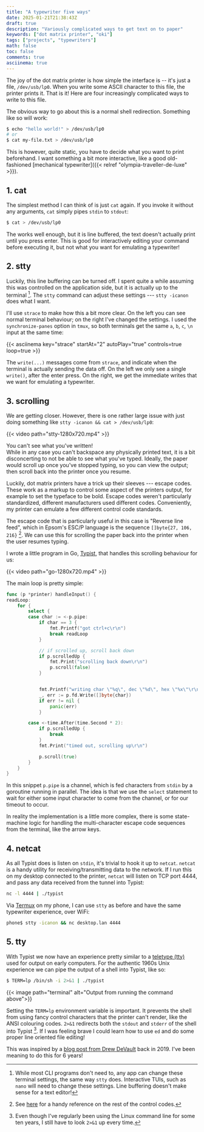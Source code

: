 ```yaml
---
title: "A typewriter five ways"
date: 2025-01-21T21:38:43Z
draft: true
description: "Variously complicated ways to get text on to paper"
keywords: ["dot matrix printer", "oki"]
tags: ["projects", "typewriters"]
math: false
toc: false
comments: true
asciinema: true
---
```


The joy of the dot matrix printer is how simple the interface is -- it's just a file, `/dev/usb/lp0`.
When you write some ASCII character to this file, the printer prints it. That is it!
Here are four increasingly complicated ways to write to this file.

The obvious way to go about this is a normal shell redirection. Something like so will work:

```bash
$ echo "hello world!" > /dev/usb/lp0 
# or
$ cat my-file.txt > /dev/usb/lp0 
```

This is however, quite static, you have to decide what you want to print beforehand. I want something a bit more interactive, like a good old-fashioned [mechanical typewriter]({{< relref "olympia-traveller-de-luxe" >}}).

## 1. cat

The simplest method I can think of is just `cat` again.
If you invoke it without any arguments, `cat` simply pipes `stdin` to `stdout`:

```bash
$ cat > /dev/usb/lp0
```

The works well enough, but it is line buffered, the text doesn't actually print until you press enter. This is good for interactively editing your command before executing it, but not what you want for emulating a typewriter! 

## 2. stty

Luckily, this line buffering can be turned off.
I spent quite a while assuming this was controlled on the application side, but it is actually up to the terminal [^1].
The `stty` command can adjust these settings --- `stty -icanon` does what I want.

[^1]: While most CLI programs don't need to, any app can change these terminal settings, the same way `stty` does. Interactive TUIs, such as `nano` will need to change these settings. Line buffering doesn't make sense for a text editor!

I'll use `strace` to make how this a bit more clear. On the left you can see normal terminal behaviour; on the right I've changed the settings. I used the `synchronize-panes` option in `tmux`, so both terminals get the same `a`, `b`, `c`, `\n` input at the same time:

{{< asciinema key="strace" startAt="2" autoPlay="true" controls=true loop=true >}}

The `write(...)` messages come from `strace`, and indicate when the terminal is actually sending the data off.
On the left we only see a single `write()`, after the enter press. On the right, we get the immediate writes that we want for emulating a typewriter.

## 3. scrolling

We are getting closer.
However, there is one rather large issue with just doing something like `stty -icanon && cat > /dev/usb/lp0`:

{{< video path="stty-1280x720.mp4" >}}

You can't see what you've written!\
While in any case you can't backspace any physically printed text, it is a bit disconcerting to not be able to see what you've typed.
Ideally, the paper would scroll up once you've stopped typing, so you can view the output; then scroll back into the printer once you resume.

Luckily, dot matrix printers have a trick up their sleeves --- escape codes.
These work as a markup to control some aspect of the printers output, for example to set the typeface to be bold.
Escape codes weren't particularly standardized, different manufacturers used different codes.
Conveniently, my printer can emulate a few different control code standards.

The escape code that is particularly useful in this case is "Reverse line feed", which in Epsom's ESC/P language is the sequence `[]byte{27, 106, 216}` [^2]. We can use this for scrolling the paper back into the printer when the user resumes typing.

[^2]: See [here](https://whitefiles.org/dta/pgs/c03c_prntr_cds.pdf) for a handy reference on the rest of the control codes.

I wrote a little program in Go, [Typist](https://github.com/GeorgeHoneywood/typist), that handles this scrolling behaviour for us:

{{< video path="go-1280x720.mp4" >}}

The main loop is pretty simple:

```go
func (p *printer) handleInput() {
readLoop:
	for {
		select {
		case char := <-p.pipe:
			if char == 3 {
				fmt.Printf("got ctrl+c\r\n")
				break readLoop
			}

            // if scrolled up, scroll back down
			if p.scrolledUp {
				fmt.Print("scrolling back down\r\n")
				p.scroll(false)
			}


			fmt.Printf("writing char \"%q\", dec \"%d\", hex \"%x\"\r\n", char, char, char)
			_, err := p.fd.Write([]byte{char})
			if err != nil {
				panic(err)
			}

		case <-time.After(time.Second * 2):
			if p.scrolledUp {
				break
			}
			fmt.Print("timed out, scrolling up\r\n")

			p.scroll(true)
		}
	}
}
```

In this snippet `p.pipe` is a channel, which is fed characters from `stdin` by a goroutine running in parallel.
The idea is that we use the `select` statement to wait for either some input character to come from the channel, or for our timeout to occur.

In reality the implementation is a little more complex, there is some state-machine logic for handling the multi-character escape code sequences from the terminal, like the arrow keys.

## 4. netcat

As all Typist does is listen on `stdin`, it's trivial to hook it up to `netcat`. `netcat` is a handy utility for receiving/transmitting data to the network.
If I run this on my desktop connected to the printer, `netcat` will listen on TCP port 4444, and pass any data received from the tunnel into Typist:

```bash
nc -l 4444 | ./typist
```

Via [Termux](https://termux.dev/en/) on my phone, I can use `stty` as before and have the same typewriter experience, over WiFi:

```bash
phone$ stty -icanon && nc desktop.lan 4444
```

## 5. tty

With Typist we now have an experience pretty similar to a [teletype (tty)](https://en.wikipedia.org/wiki/Teleprinter) used for output on early computers.
For the authentic 1960s Unix experience we can pipe the output of a shell into Typist, like so:

```bash
$ TERM=lp /bin/sh -i 2>&1 | ./typist
```

{{< image path="terminal" alt="Output from running the command above">}}

Setting the `TERM=lp` environment variable is important. It prevents the shell from using fancy control characters that the printer can't render, like the ANSI colouring codes. `2>&1` redirects both the `stdout` and `stderr` of the shell into Typist [^3]. If I was feeling brave I could learn how to use `ed` and do some proper line oriented file editing!

[^3]: Even though I've regularly been using the Linux command line for some ten years, I still have to look `2>&1` up every time.

This was inspired by a [blog post from Drew DeVault](https://drewdevault.com/2019/10/30/Line-printer-shell-hack.html) back in 2019. I've been meaning to do this for 6 years!
